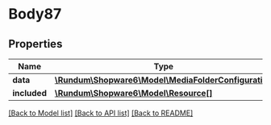 # Body87

## Properties
Name | Type | Description | Notes
------------ | ------------- | ------------- | -------------
**data** | [**\Rundum\Shopware6\Model\MediaFolderConfiguration**](MediaFolderConfiguration.md) |  | [optional] 
**included** | [**\Rundum\Shopware6\Model\Resource[]**](Resource.md) |  | [optional] 

[[Back to Model list]](../../README.md#documentation-for-models) [[Back to API list]](../../README.md#documentation-for-api-endpoints) [[Back to README]](../../README.md)

